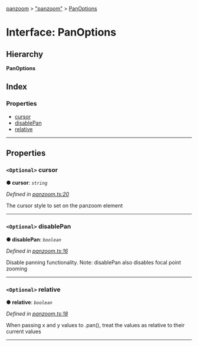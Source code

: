 [panzoom](../README.md) > ["panzoom"](../modules/_panzoom_.md) > [PanOptions](../interfaces/_panzoom_.panoptions.md)

# Interface: PanOptions

## Hierarchy

**PanOptions**

## Index

### Properties

* [cursor](_panzoom_.panoptions.md#cursor)
* [disablePan](_panzoom_.panoptions.md#disablepan)
* [relative](_panzoom_.panoptions.md#relative)

---

## Properties

<a id="cursor"></a>

### `<Optional>` cursor

**● cursor**: *`string`*

*Defined in [panzoom.ts:20](https://github.com/timmywil/panzoom/blob/db0abd4/src/panzoom.ts#L20)*

The cursor style to set on the panzoom element

___
<a id="disablepan"></a>

### `<Optional>` disablePan

**● disablePan**: *`boolean`*

*Defined in [panzoom.ts:16](https://github.com/timmywil/panzoom/blob/db0abd4/src/panzoom.ts#L16)*

Disable panning functionality. Note: disablePan also disables focal point zooming

___
<a id="relative"></a>

### `<Optional>` relative

**● relative**: *`boolean`*

*Defined in [panzoom.ts:18](https://github.com/timmywil/panzoom/blob/db0abd4/src/panzoom.ts#L18)*

When passing x and y values to .pan(), treat the values as relative to their current values

___


